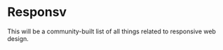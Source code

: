 Responsv
========

This will be a community-built list of all things related to responsive web design.